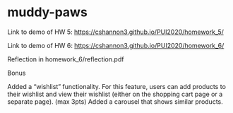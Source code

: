 # muddy-paws

Link to demo of HW 5: https://cshannon3.github.io/PUI2020/homework_5/

Link to demo of HW 6: https://cshannon3.github.io/PUI2020/homework_6/

Reflection in homework_6/reflection.pdf 

Bonus

Added a “wishlist” functionality. For this feature, users can add products to their wishlist and view their wishlist (either on the shopping cart page or a separate page). (max 3pts)
Added a carousel that shows similar products. 
